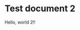 <!---
 Title: Test 2
 Tags: test, foobar
 Date: 2020-07-07
-->


# Test document 2

Hello, world 2!!

